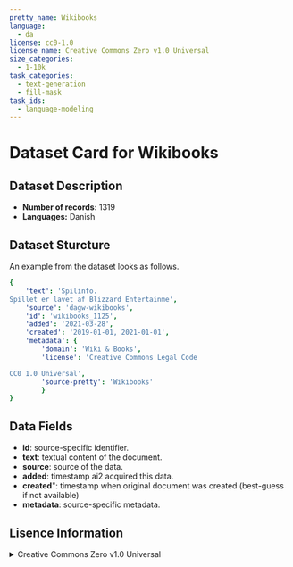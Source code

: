 ```yaml
---
pretty_name: Wikibooks
language:
  - da
license: cc0-1.0
license_name: Creative Commons Zero v1.0 Universal
size_categories:
  - 1-10k
task_categories:
  - text-generation
  - fill-mask
task_ids:
  - language-modeling
---
```

# Dataset Card for Wikibooks
## Dataset Description
- **Number of records:** 1319
- **Languages:** Danish
## Dataset Sturcture
An example from the dataset looks as follows.
```yaml
{
    'text': 'Spilinfo.
Spillet er lavet af Blizzard Entertainme',
    'source': 'dagw-wikibooks',
    'id': 'wikibooks_1125',
    'added': '2021-03-28',
    'created': '2019-01-01, 2021-01-01',
    'metadata': {
        'domain': 'Wiki & Books',
        'license': 'Creative Commons Legal Code

CC0 1.0 Universal',
        'source-pretty': 'Wikibooks'
        }
}
```

## Data Fields

- **id**: source-specific identifier.
- **text**: textual content of the document.
- **source**: source of the data.
- **added**: timestamp ai2 acquired this data.
- **created**": timestamp when original document was created (best-guess if not available)
- **metadata**: source-specific metadata.

## Lisence Information
<details>
<summary>Creative Commons Zero v1.0 Universal</summary>
<p>
Creative Commons Legal Code

CC0 1.0 Universal
</p>
</details>
